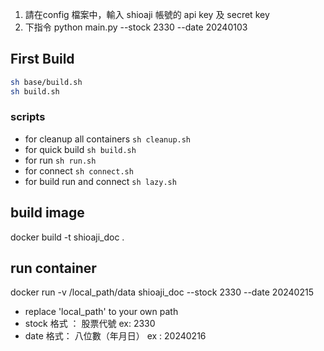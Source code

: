 1. 請在config 檔案中，輸入 shioaji 帳號的 api key 及 secret key
2. 下指令 python main.py --stock 2330 --date 20240103

## First Build
```sh
sh base/build.sh
sh build.sh
```

### scripts
- for cleanup all containers `sh cleanup.sh`
- for quick build `sh build.sh`
- for run `sh run.sh`
- for connect `sh connect.sh`
- for build run and connect `sh lazy.sh`

## build image
docker build -t shioaji_doc .

## run container
docker run -v /local_path/data shioaji_doc --stock 2330 --date 20240215
- replace 'local_path' to your own path
- stock 格式 ： 股票代號 ex: 2330
- date 格式： 八位數（年月日） ex : 20240216
